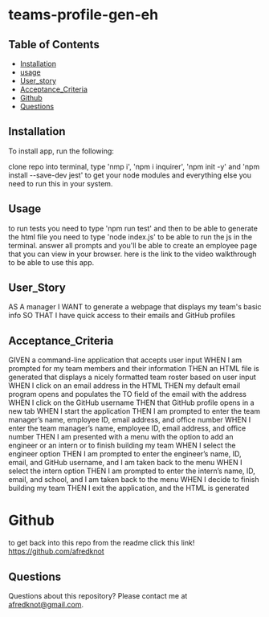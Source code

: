# teams-profile-gen-eh


## Table of Contents
* [Installation](#installation)
* [usage](#usage)
* [User_story](#user_story)
* [Acceptance_Criteria](#acceptance_criteria)
* [Github](#github)
* [Questions](#questions)
## Installation
To install app, run the following:

clone repo into terminal, type 'nmp i', 'npm i inquirer', 'npm init -y' and 'npm install --save-dev jest' to get your node modules and everything else you need to run this in your system.

## Usage

to run tests you need to type 'npm run test' and then to be able to generate the html file you need to type 'node index.js' to be able to run the js in the terminal. answer all prompts and you'll be able to create an employee page that you can view in your browser.
here is the link to the video walkthrough to be able to use this app.


## User_Story
AS A manager
I WANT to generate a webpage that displays my team's basic info
SO THAT I have quick access to their emails and GitHub profiles
## Acceptance_Criteria
GIVEN a command-line application that accepts user input
WHEN I am prompted for my team members and their information
THEN an HTML file is generated that displays a nicely formatted team roster based on user input
WHEN I click on an email address in the HTML
THEN my default email program opens and populates the TO field of the email with the address
WHEN I click on the GitHub username
THEN that GitHub profile opens in a new tab
WHEN I start the application
THEN I am prompted to enter the team manager’s name, employee ID, email address, and office number
WHEN I enter the team manager’s name, employee ID, email address, and office number
THEN I am presented with a menu with the option to add an engineer or an intern or to finish building my team
WHEN I select the engineer option
THEN I am prompted to enter the engineer’s name, ID, email, and GitHub username, and I am taken back to the menu
WHEN I select the intern option
THEN I am prompted to enter the intern’s name, ID, email, and school, and I am taken back to the menu
WHEN I decide to finish building my team
THEN I exit the application, and the HTML is generated

# Github
 to get back into this repo from the readme click this link! https://github.com/afredknot
## Questions
Questions about this repository? Please contact me at [afredknot@gmail.com](mailto:afredknot@gmail.com).